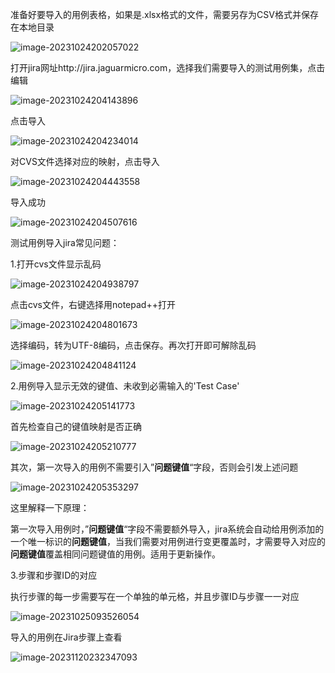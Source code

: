准备好要导入的用例表格，如果是.xlsx格式的文件，需要另存为CSV格式并保存在本地目录

![image-20231024202057022](http://wenxuanqiu.oss-cn-nanjing.aliyuncs.com/img/image-20231024202057022.png)

打开jira网址http://jira.jaguarmicro.com，选择我们需要导入的测试用例集，点击编辑

![image-20231024204143896](http://wenxuanqiu.oss-cn-nanjing.aliyuncs.com/img/image-20231024204143896.png)

点击导入

![image-20231024204234014](http://wenxuanqiu.oss-cn-nanjing.aliyuncs.com/img/image-20231024204234014.png)

对CVS文件选择对应的映射，点击导入

![image-20231024204443558](http://wenxuanqiu.oss-cn-nanjing.aliyuncs.com/img/image-20231024204443558.png)

导入成功

![image-20231024204507616](http://wenxuanqiu.oss-cn-nanjing.aliyuncs.com/img/image-20231024204507616.png)



测试用例导入jira常见问题：

1.打开cvs文件显示乱码

![image-20231024204938797](http://wenxuanqiu.oss-cn-nanjing.aliyuncs.com/img/image-20231024204938797.png)

点击cvs文件，右键选择用notepad++打开

![image-20231024204801673](http://wenxuanqiu.oss-cn-nanjing.aliyuncs.com/img/image-20231024204801673.png)

选择编码，转为UTF-8编码，点击保存。再次打开即可解除乱码

![image-20231024204841124](http://wenxuanqiu.oss-cn-nanjing.aliyuncs.com/img/image-20231024204841124.png)

2.用例导入显示无效的键值、未收到必需输入的'Test Case'

![image-20231024205141773](http://wenxuanqiu.oss-cn-nanjing.aliyuncs.com/img/image-20231024205141773.png)

首先检查自己的键值映射是否正确

![image-20231024205210777](http://wenxuanqiu.oss-cn-nanjing.aliyuncs.com/img/image-20231024205210777.png)

其次，第一次导入的用例不需要引入”**问题键值**“字段，否则会引发上述问题

![image-20231024205353297](http://wenxuanqiu.oss-cn-nanjing.aliyuncs.com/img/image-20231024205353297.png)

这里解释一下原理：

第一次导入用例时，”**问题键值**“字段不需要额外导入，jira系统会自动给用例添加的一个唯一标识的**问题键值**，当我们需要对用例进行变更覆盖时，才需要导入对应的**问题键值**覆盖相同问题键值的用例。适用于更新操作。

3.步骤和步骤ID的对应

执行步骤的每一步需要写在一个单独的单元格，并且步骤ID与步骤一一对应

![image-20231025093526054](http://wenxuanqiu.oss-cn-nanjing.aliyuncs.com/img/image-20231025093526054.png)

导入的用例在Jira步骤上查看

![image-20231120232347093](http://wenxuanqiu.oss-cn-nanjing.aliyuncs.com/img/20231120232348.png)